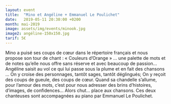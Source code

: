 ```yaml
---
layout: event
title:  "Mino et Angéline + Emmanuel Le Poulichet"
date:   2019-05-11 20:30:00 +0200
month: mai-2019
image: assets/img/events/minook.jpg
image2: angéline-150x150.jpg
tarif: 5€
---
```


Mino a puisé ses coups de cœur dans le répertoire français et nous propose son tour de chant : « Couleurs d’Orange » ... une palette de mots et de notes qu’elle nous offre sans réserve et avec beaucoup de passion... Angéline saisit au vol ce qui lui passe sous la plume et en fait des chansons ... On y croise des personnages, tantôt sages, tantôt déglingués; On y reçoit des coups de gueule, des coups de cœur. Quand sa chandelle s’allume, pour l’amour des mots, c’est pour nous adresser des brins d’histoires, d’images, de confidences… Alors chut... place aux chansons. Ces deux chanteuses sont accompagnées au piano par Emmanuel Le Poulichet.
